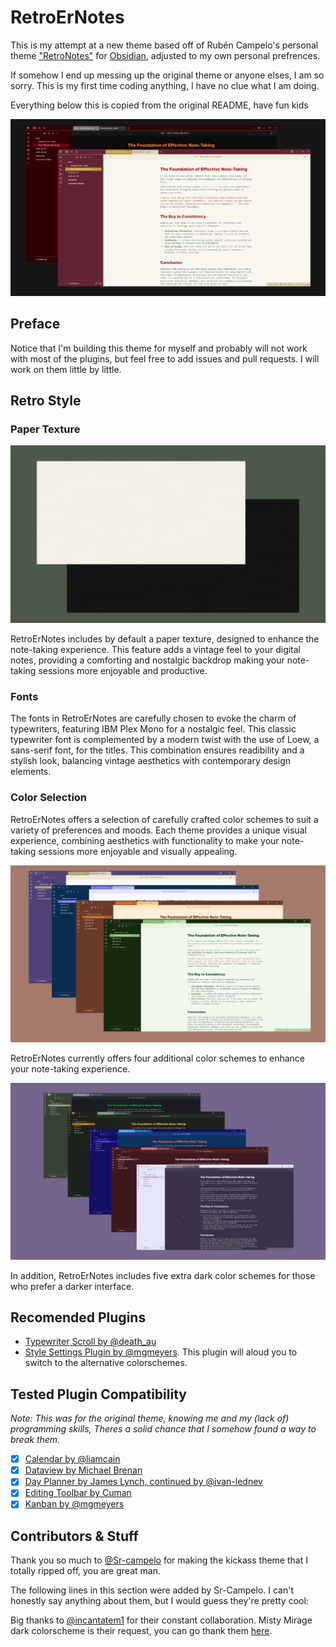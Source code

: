 # RetroErNotes

This is my attempt at a new theme based off of Rubén Campelo's personal theme ["RetroNotes"](https://github.com/sr-campelo/retronotes) for [Obsidian](https://obsidian.md/), adjusted to my own personal prefrences.

If somehow I end up messing up the original theme or anyone elses, I am so sorry. This is my first time coding anything, I have no clue what I am doing.

Everything below this is copied from the original README, have fun kids

<p align="center"><img src="/.github/screenshots/retroERnotes-default.jpg" alt="Light and dark themes screenshots"></p>


## Preface
Notice that I'm building this theme for myself and probably will not work with most of the plugins, but feel free to add issues and pull requests. I will work on them little by little.

## Retro Style
### Paper Texture
<p align="center"><img src="/.github/screenshots/retroERnotes-paper-texture.jpg" alt="Light colorschemes"></p>

RetroErNotes includes by default a paper texture, designed to enhance the note-taking experience. This feature adds a vintage feel to your digital notes, providing a comforting and nostalgic backdrop making your note-taking sessions more enjoyable and productive.

### Fonts
The fonts in RetroErNotes are carefully chosen to evoke the charm of typewriters, featuring IBM Plex Mono for a nostalgic feel. This classic typewriter font is complemented by a modern twist with the use of Loew, a sans-serif font, for the titles.
This combination ensures readibility and a stylish look, balancing vintage aesthetics with contemporary design elements.

### Color Selection
RetroErNotes offers a selection of carefully crafted color schemes to suit a variety of preferences and moods. Each theme provides a unique visual experience, combining aesthetics with functionality to make your note-taking sessions more enjoyable and visually appealing.

<p align="center"><img src="/.github/screenshots/retroERnotes-light-styles.jpg" alt="Light colorschemes"></p>

RetroErNotes currently offers four additional color schemes to enhance your note-taking experience.

<p align="center"><img src="/.github/screenshots/retroERnotes-dark-styles.jpg" alt="Dark colorschemes"></p>

In addition, RetroErNotes includes five extra dark color schemes for those who prefer a darker interface.

## Recomended Plugins
- [Typewriter Scroll by @death_au](https://github.com/deathau/cm-typewriter-scroll-obsidian)
- [Style Settings Plugin by @mgmeyers](https://github.com/mgmeyers/obsidian-style-settings). This plugin will aloud you to switch to the alternative colorschemes.

## Tested Plugin Compatibility
*Note: This was for the original theme, knowing me and my (lack of) programming skills, Theres a solid chance that I somehow found a way to break them.*
- [x] [Calendar by @liamcain](https://github.com/liamcain/obsidian-calendar-plugin)
- [x] [Dataview by Michael Brenan](https://github.com/blacksmithgu/obsidian-dataview)
- [x] [Day Planner by James Lynch, continued by @ivan-lednev](https://github.com/ivan-lednev/obsidian-day-planner)
- [x] [Editing Toolbar by Cuman](https://github.com/cumany/obsidian-editing-toolbar)
- [x] [Kanban by @mgmeyers](https://github.com/mgmeyers/obsidian-kanban)

## Contributors & Stuff
Thank you so much to [@Sr-campelo](https://github.com/sr-campelo) for making the kickass theme that I totally ripped off, you are great man.

The following lines in this section were added by Sr-Campelo. I can't honestly say anything about them, but I would guess they're pretty cool:

Big thanks to [@incantatem1](https://github.com/incantatem1) for their constant collaboration.
Misty Mirage dark colorscheme is their request, you can go thank them [here](https://github.com/sr-campelo/retronotes/issues/2). 